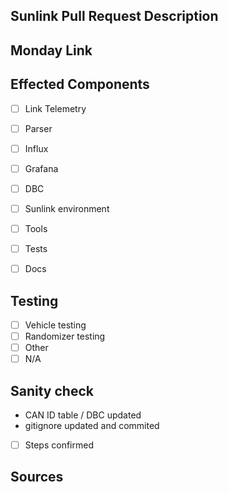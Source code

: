 ## Sunlink Pull Request Description
<!-- Describe your PR here -->


## Monday Link
<!-- Copy related Monday issue here -->

## Effected Components
<!-- Check which components are affected -->
- [ ] Link Telemetry
- [ ] Parser
- [ ] Influx
- [ ] Grafana
- [ ] DBC
- [ ] Sunlink environment
- [ ] Tools
- [ ] Tests
- [ ] Docs


## Testing
<!-- Check which testing was done -->
- [ ] Vehicle testing
- [ ] Randomizer testing
- [ ] Other
- [ ] N/A

<!-- Describe your testing steps here -->

## Sanity check
<!-- Check box if all steps complete (check even if not applicable) -->
- CAN ID table / DBC updated
- gitignore updated and commited
- [ ] Steps confirmed

## Sources
<!-- Added any links to articles or videos used -->
